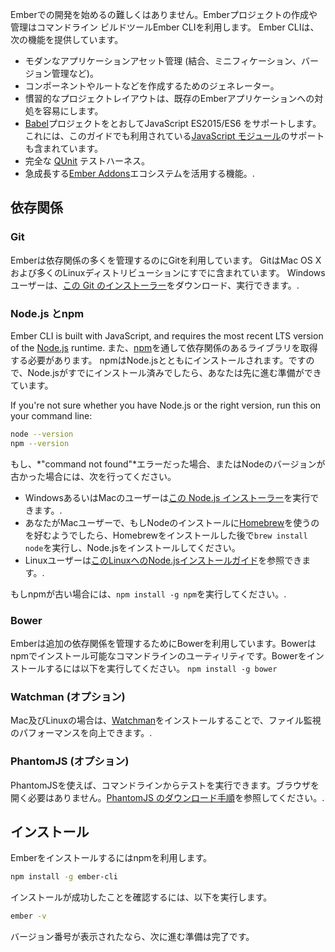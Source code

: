 Emberでの開発を始めるの難しくはありません。Emberプロジェクトの作成や管理はコマンドライン ビルドツールEmber CLIを利用します。 Ember CLIは、次の機能を提供しています。

* モダンなアプリケーションアセット管理 (結合、ミニフィケーション、バージョン管理など)。
* コンポーネントやルートなどを作成するためのジェネレーター。
* 慣習的なプロジェクトレイアウトは、既存のEmberアプリケーションへの対処を容易にします。
* [Babel](http://babeljs.io/docs/learn-es2015/)プロジェクトをとおしてJavaScript ES2015/ES6 をサポートします。 これには、このガイドでも利用されている[JavaScript モジュール](http://exploringjs.com/es6/ch_modules.html)のサポートも含まれています。
* 完全な [QUnit](https://qunitjs.com/) テストハーネス。
* 急成長する[Ember Addons](https://emberobserver.com/)エコシステムを活用する機能。.

## 依存関係

### Git

Emberは依存関係の多くを管理するのにGitを利用しています。 GitはMac OS Xおよび多くのLinuxディストリビューションにすでに含まれています。 Windows ユーザーは、[この Git のインストーラー](http://git-scm.com/download/win)をダウンロード、実行できます。.

### Node.js とnpm

Ember CLI is built with JavaScript, and requires the most recent LTS version of the [Node.js](https://nodejs.org/) runtime. また、[npm](https://www.npmjs.com/)を通して依存関係のあるライブラリを取得する必要があります。 npmはNode.jsとともにインストールされます。ですので、Node.jsがすでにインストール済みでしたら、あなたは先に進む準備ができています。

If you're not sure whether you have Node.js or the right version, run this on your command line:

```bash
node --version
npm --version
```

もし、*"command not found"*エラーだった場合、またはNodeのバージョンが古かった場合には、次を行ってください。

* WindowsあるいはMacのユーザーは[この Node.js インストーラー](https://nodejs.org/ja/download/)を実行できます。.
* あなたがMacユーザーで、もしNodeのインストールに[Homebrew](http://brew.sh/)を使うのを好むようでしたら、Homebrewをインストールした後で`brew install node`を実行し、Node.jsをインストールしてください。
* Linuxユーザーは[このLinuxへのNode.jsインストールガイド](https://nodejs.org/en/download/package-manager/)を参照できます。.

もしnpmが古い場合には、`npm install -g npm`を実行してください。.

### Bower

Emberは追加の依存関係を管理するためにBowerを利用しています。Bowerはnpmでインストール可能なコマンドラインのユーティリティです。Bowerをインストールするには以下を実行してください。 ```npm install -g bower```

### Watchman (オプション)

Mac及びLinuxの場合は、[Watchman](https://facebook.github.io/watchman/docs/install.html)をインストールすることで、ファイル監視のパフォーマンスを向上できます。.

### PhantomJS (オプション)

PhantomJSを使えば、コマンドラインからテストを実行できます。ブラウザを開く必要はありません。[PhantomJS のダウンロード手順](http://phantomjs.org/download.html)を参照してください。.

## インストール

Emberをインストールするにはnpmを利用します。

```bash
npm install -g ember-cli
```

インストールが成功したことを確認するには、以下を実行します。

```bash
ember -v
```

バージョン番号が表示されたなら、次に進む準備は完了です。